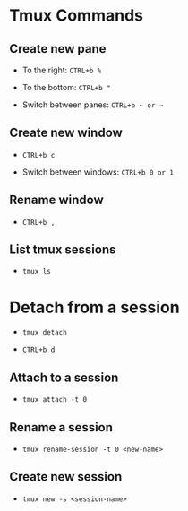 # Tmux Commands

## Create new pane

* To the right: `CTRL+b %`

* To the bottom: `CTRL+b "`

* Switch between panes: `CTRL+b ← or →`

## Create new window

* `CTRL+b c`

* Switch between windows: `CTRL+b 0 or 1`

## Rename window

* `CTRL+b ,`

## List tmux sessions

* `tmux ls`

# Detach from a session

* `tmux detach`

* `CTRL+b d`

## Attach to a session

* `tmux attach -t 0`

## Rename a session

* `tmux rename-session -t 0 <new-name>`

## Create new session

* `tmux new -s <session-name>`